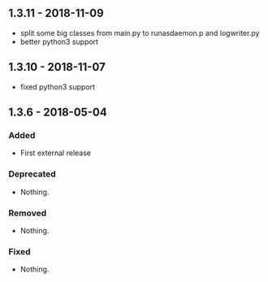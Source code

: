 ## 1.3.11 - 2018-11-09
- split some big classes from main.py to runasdaemon.p and logwriter.py
- better python3 support

## 1.3.10 - 2018-11-07
- fixed python3 support

## 1.3.6 - 2018-05-04

### Added
- First external release

### Deprecated
- Nothing.

### Removed
- Nothing.

### Fixed
- Nothing.
